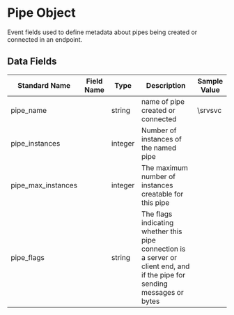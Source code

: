 # Pipe Object
Event fields used to define metadata about pipes being created or connected in an endpoint.

## Data Fields
|Standard Name|Field Name|Type|Description|Sample Value|
|---|---|---|---|---|
|pipe_name||string|name of pipe created or connected|\srvsvc|
|pipe_instances||integer|Number of instances of the named pipe||
|pipe_max_instances||integer|The maximum number of instances creatable for this pipe||
|pipe_flags||string|The flags indicating whether this pipe connection is a server or client end, and if the pipe for sending messages or bytes||